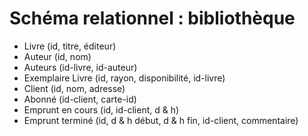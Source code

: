 # Schéma relationnel : bibliothèque 

* Livre (id, titre, éditeur)
* Auteur (id, nom)
* Auteurs (id-livre, id-auteur)
* Exemplaire Livre (id, rayon, disponibilité, id-livre)
* Client (id, nom, adresse)
* Abonné (id-client, carte-id)
* Emprunt en cours (id, id-client, d & h)
* Emprunt terminé (id, d & h début, d & h fin, id-client, commentaire)